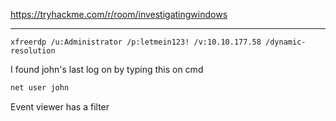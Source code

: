 https://tryhackme.com/r/room/investigatingwindows

---
```shell
xfreerdp /u:Administrator /p:letmein123! /v:10.10.177.58 /dynamic-resolution
```

I found john's last log on by typing this on cmd
```powershell
net user john
```

Event viewer has a filter